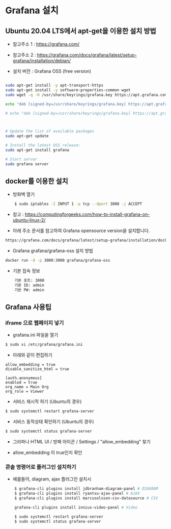 # Grafana 설치  


## Ubuntu 20.04 LTS에서 apt-get을 이용한 설치 방법

- 참고주소 1 : https://grafana.com/
- 참고주소 2 : https://grafana.com/docs/grafana/latest/setup-grafana/installation/debian/

- 설치 버전 : Grafana OSS (free version)

```bash

sudo apt-get install -y apt-transport-https
sudo apt-get install -y software-properties-common wget
sudo wget -q -O /usr/share/keyrings/grafana.key https://apt.grafana.com/gpg.key

echo "deb [signed-by=/usr/share/keyrings/grafana.key] https://apt.grafana.com stable main" | sudo tee -a /etc/apt/sources.list.d/grafana.list

# echo "deb [signed-by=/usr/share/keyrings/grafana.key] https://apt.grafana.com beta main" | sudo tee -a /etc/apt/sources.list.d/grafana.list



# Update the list of available packages
sudo apt-get update

# Install the latest OSS release:
sudo apt-get install grafana

# Start server
sudo grafana server

```




## docker를 이용한 설치

- 방화벽 열기

```bash
    $ sudo iptables -I INPUT 1 -p tcp --dport 3000 -j ACCEPT
```

- 참고 : https://computingforgeeks.com/how-to-install-grafana-on-ubuntu-linux-2/

- 아래 주소 문서를 참고하여 Grafana opensource version을 설치합니다.

```bash
https://grafana.com/docs/grafana/latest/setup-grafana/installation/docker/
```

- Grafana grafana/grafana-oss 설치 방법

```bash
docker run -d -p 3000:3000 grafana/grafana-oss
```

- 기본 접속 정보

```bash
    기본 포트: 3000
    기본 ID: admin
    기본 PW: admin
```



## Grafana 사용팁

### iframe 으로 웹페이지 넣기

- grafana.ini 파일을 열기 
```bash
$ sudo vi /etc/grafana/grafana.ini
```

- 아래와 같이 편집하기 

```
allow_embedding = true
disable_sanitize_html = true

[auth.anonymous]
enabled = true
org_name = Main Org
org_role = Viewer
```

- 서비스 재시작 하기 (Ubuntu의 경우)

```bash
$ sudo systemctl restart grafana-server
```


- 서비스 동작상태 확인하기 (Ubuntu의 경우)

```bash
$ sudo systemctl status grafana-server
```

- 그라파나 HTML UI / 방패 아이콘 / Settings / "allow_embedding" 찾기

- allow_embedding 이 true인지 확인 


### 콘솔 명령어로 플러그인 설치하기

- 예를들어, diagram, ajax 플러그인 설치시

```bash
    $ grafana-cli plugins install jdbranham-diagram-panel # DIAGRAM
    $ grafana-cli plugins install ryantxu-ajax-panel # AJAX
    $ grafana-cli plugins install marcusolsson-csv-datasource # CSV

    grafana-cli plugins install innius-video-panel # Video
```

```bash
    $ sudo systemctl restart grafana-server
    $ sudo systemctl status grafana-server
```

